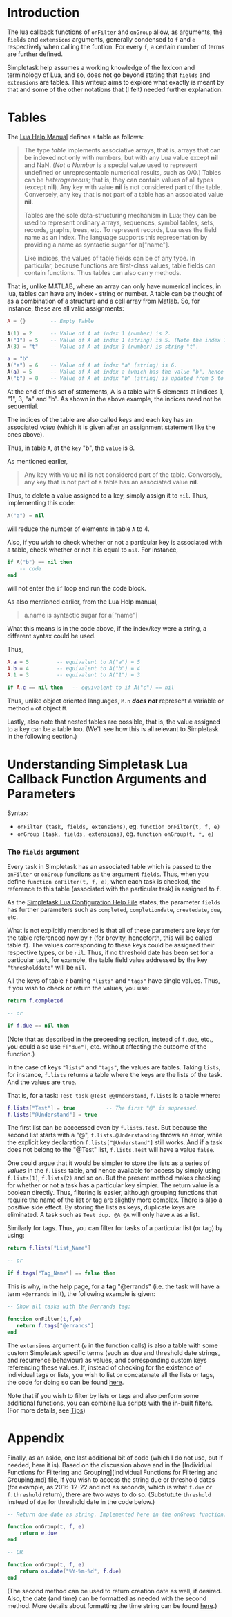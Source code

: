 # Introduction

The lua callback functions of `onFilter` and `onGroup` allow, as arguments, the `fields` and `extensions` arguments, generally condensed to `f` and `e` respectively when calling the funtion. For every `f`, a certain number of terms are further defined.

Simpletask help assumes a working knowledge of the lexicon and terminology of Lua, and so, does not go beyond stating that `fields` and `extensions` are tables. This writeup aims to explore what exactly is meant by that and some of the other notations that (I felt) needed further explanation.

# Tables

The [Lua Help Manual](https://www.lua.org/manual/5.3/) defines a table as follows:

> The type _table_ implements associative arrays, that is, arrays that can be indexed not only with numbers, but with any Lua value except **nil** and NaN. (_Not a Number_ is a special value used to represent undefined or unrepresentable numerical results, such as 0/0.) Tables can be _heterogeneous_; that is, they can contain values of all types (except **nil**). Any key with value **nil** is not considered part of the table. Conversely, any key that is not part of a table has an associated value **nil**.
>
> Tables are the sole data-structuring mechanism in Lua; they can be used to represent ordinary arrays, sequences, symbol tables, sets, records, graphs, trees, etc. To represent records, Lua uses the field name as an index. The language supports this representation by providing a.name as syntactic sugar for a["name"].
>
> Like indices, the values of table fields can be of any type. In particular, because functions are first-class values, table fields can contain functions. Thus tables can also carry methods.

That is, unlike MATLAB, where an array can only have numerical indices, in lua, tables can have any index - string or number. A table can be thought of as a combination of a structure and a cell array from Matlab. So, for instance, these are all valid assignments:

```lua
A = {}        -- Empty Table

A(1) = 2      -- Value of A at index 1 (number) is 2.
A("1") = 5    -- Value of A at index 1 (string) is 5. (Note the index 1 is different from "1")
A(3) = "t"    -- Value of A at index 3 (number) is string "t".

a = "b"
A("a") = 6    -- Value of A at index "a" (string) is 6.
A(a) = 5      -- Value of A at index a (which has the value "b", hence the index is string "b") is 5.
A("b") = 8    -- Value of A at index "b" (string) is updated from 5 to 8.
```

At the end of this set of statements, A is a table with 5 elements at indices 1, "1", 3, "a" and "b". As shown in the above example, the indices need not be sequential.

The indices of the table are also called *keys* and each key has an associated _value_ (which it is given after an assignment statement like the ones above).

Thus, in table `A`, at the `key` "b", the `value` is 8.

As mentioned earlier,

> Any key with value **nil** is not considered part of the table. Conversely, any key that is not part of a table has an associated value **nil**.

Thus, to delete a value assigned to a key, simply assign it to `nil`. Thus, implementing this code:

```lua
A("a") = nil
```

will reduce the number of elements in table `A` to 4.

Also, if you wish to check whether or not a particular key is associated with a table, check whether or not it is equal to `nil`. For instance,

```lua
if A("b") == nil then
    -- code
end
```

will not enter the `if` loop and run the code block.

As also mentioned earlier, from the Lua Help manual,

> a.name is syntactic sugar for a["name"]

What this means is in the code above, if the index/key were a string, a different syntax could be used.

Thus,

```lua
A.a = 5         -- equivalent to A("a") = 5
A.b = 4         -- equivalent to A("b") = 4
A.1 = 3         -- equivalent to A("1") = 3

if A.c == nil then   -- equivalent to if A("c") == nil
```

Thus, unlike object oriented languages, `M.n` **_does not_** represent a variable or method `n` of object `M`.

Lastly, also note that nested tables are possible, that is, the value assigned to a key can be a table too. (We'll see how this is all relevant to Simpletask in the following section.)


# Understanding Simpletask Lua Callback Function Arguments and Parameters

Syntax:
- `onFilter (task, fields, extensions)`, eg. `function onFilter(t, f, e)`
- `onGroup (task, fields, extensions)`, eg. `function onGroup(t, f, e)`

### The `fields` argument

Every task in Simpletask has an associated table which is passed to the `onFilter` or `onGroup` functions as the argument `fields`. Thus, when you define `function onFilter(t, f, e)`, when each task is checked, the reference to this table (associated with the particular task) is assigned to `f`.

As the [Simpletask Lua Configuration Help File](https://github.com/mpcjanssen/simpletask-android/blob/master/src/main/assets/script.en.md#onfilter-task-fields-extensions---boolean) states, the parameter `fields` has further parameters such as `completed`, `completiondate`, `createdate`, `due`, etc.

What is not explicitly mentioned is that all of these parameters are *keys* for the table referenced now by `f` (for brevity, henceforth, this will be called table `f`). The values corresponding to these keys could be assigned their respective types, or be `nil`. Thus, if no threshold date has been set for a particular task, for example, the table field value addressed by the key `"thresholddate"` will be `nil`.

All the keys of table `f` barring `"lists"` and `"tags"` have single values. Thus, if you wish to check or return the values, you use:

```lua
return f.completed

-- or

if f.due == nil then
```

(Note that as described in the preceeding section, instead of `f.due`, etc., you could also use `f["due"]`, etc. without affecting the outcome of the function.)

In the case of keys `"lists"` and `"tags"`, the values are tables. Taking `lists`, for instance, `f.lists` returns a table where the keys are the lists of the task. And the values are `true`.

That is, for a task: `Test task @Test @@Understand`, `f.lists` is a table where:

```lua
f.lists["Test"] = true          -- The first "@" is supressed.
f.lists["@Understand"] = true
```

The first list can be acceessed even by `f.lists.Test`. But because the second list starts with a "@", `f.lists.@Understanding` throws an error, while the explicit key declaration `f.lists["@Understand"]` still works. And if a task does not belong to the "@Test" list, `f.lists.Test` will have a value `false`.

One could argue that it would be simpler to store the lists as a series of _values_ in the `f.lists` table, and hence available for access by simply  using `f.lists(1)`, `f.lists(2)` and so on. But the present method makes checking for whether or not a task has a particular key simpler. The return value is a boolean directly. Thus, filtering is easier, although grouping functions that require the name of the list or tag are slightly more complex. There is also a positive side effect. By storing the lists as keys, duplicate keys are eliminated. A task such as `Test dup. @A @A` will only have `A` as a list.

Similarly for tags. Thus, you can filter for tasks of a particular list (or tag) by using:

```lua
return f.lists["List_Name"]

-- or

if f.tags["Tag_Name"] == false then
```

This is why, in the help page, for a **tag** "@errands" (i.e. the task will have a term `+@errands` in it), the following example is given:

```lua
-- Show all tasks with the @errands tag:

function onFilter(t,f,e)
   return f.tags["@errands"]
end
```

The `extensions` argument (`e` in the function calls) is also a table with some custom Simpletask specific terms (such as due and threshold date strings, and recurrence behaviour) as values, and corresponding custom keys referencing these values. If, instead of checking for the existence of individual tags or lists, you wish to list or concatenate all the lists or tags, the code for doing so can be found [here](https://github.com/Vijayanth-Reddy-K/Simpletask-Modifications/blob/Add-Code/Individual%20Functions%20for%20Filtering%20and%20Grouping.md#understanding-tables-generated-by-simpletask).

Note that if you wish to filter by lists or tags and also perform some additional functions, you can combine lua scripts with the in-built filters. (For more details, see [Tips](Tips.md))

# Appendix

Finally, as an aside, one last additional bit of code (which I do not use, but if needed, here it is). Based on the discussion above and in the [Individual Functions for Filtering and Grouping](Individual Functions for Filtering and Grouping.md) file, if you wish to access the string due or threshold dates (for example, as 2016-12-22 and not as seconds, which is what `f.due` or `f.threshold` return), there are two ways to do so. (Substutute `threshold` instead of `due` for threshold date in the code below.)

```lua
-- Return due date as string. Implemented here in the onGroup function. Can easily be modified for onFilter as well.

function onGroup(t, f, e)
    return e.due
end

-- OR

function onGroup(t, f, e)
    return os.date("%Y-%m-%d", f.due)
end
```

(The second method can be used to return creation date as well, if desired. Also, the date (and time) can be formatted as needed with the second method. More details about formatting the time string can be found [here](https://www.lua.org/pil/22.1.html).)

